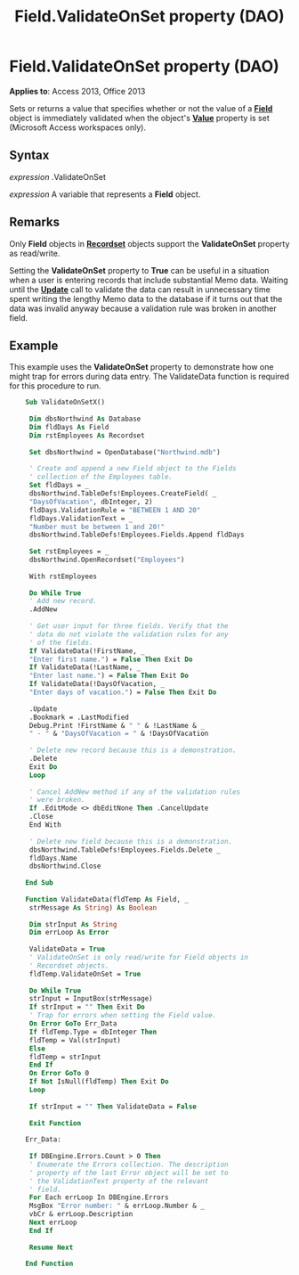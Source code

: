 ﻿---
title: Field.ValidateOnSet property (DAO)
TOCTitle: ValidateOnSet Property
ms:assetid: 00245a8a-a78f-b0a8-3eb3-11dd27873984
ms:mtpsurl: https://msdn.microsoft.com/library/Ff844720(v=office.15)
ms:contentKeyID: 48542898
ms.date: 09/18/2015
mtps_version: v=office.15
f1_keywords:
- dao360.chm1052929
f1_categories:
- Office.Version=v15
---

# Field.ValidateOnSet property (DAO)


**Applies to**: Access 2013, Office 2013

Sets or returns a value that specifies whether or not the value of a **[Field](field-object-dao.md)** object is immediately validated when the object's **[Value](field-value-property-dao.md)** property is set (Microsoft Access workspaces only).

## Syntax

*expression* .ValidateOnSet

*expression* A variable that represents a **Field** object.

## Remarks

Only **Field** objects in **[Recordset](recordset-object-dao.md)** objects support the **ValidateOnSet** property as read/write.

Setting the **ValidateOnSet** property to **True** can be useful in a situation when a user is entering records that include substantial Memo data. Waiting until the **[Update](recordset-update-method-dao.md)** call to validate the data can result in unnecessary time spent writing the lengthy Memo data to the database if it turns out that the data was invalid anyway because a validation rule was broken in another field.

## Example

This example uses the **ValidateOnSet** property to demonstrate how one might trap for errors during data entry. The ValidateData function is required for this procedure to run.

```vb
    Sub ValidateOnSetX() 
     
     Dim dbsNorthwind As Database 
     Dim fldDays As Field 
     Dim rstEmployees As Recordset 
     
     Set dbsNorthwind = OpenDatabase("Northwind.mdb") 
     
     ' Create and append a new Field object to the Fields 
     ' collection of the Employees table. 
     Set fldDays = _ 
     dbsNorthwind.TableDefs!Employees.CreateField( _ 
     "DaysOfVacation", dbInteger, 2) 
     fldDays.ValidationRule = "BETWEEN 1 AND 20" 
     fldDays.ValidationText = _ 
     "Number must be between 1 and 20!" 
     dbsNorthwind.TableDefs!Employees.Fields.Append fldDays 
     
     Set rstEmployees = _ 
     dbsNorthwind.OpenRecordset("Employees") 
     
     With rstEmployees 
     
     Do While True 
     ' Add new record. 
     .AddNew 
     
     ' Get user input for three fields. Verify that the 
     ' data do not violate the validation rules for any 
     ' of the fields. 
     If ValidateData(!FirstName, _ 
     "Enter first name.") = False Then Exit Do 
     If ValidateData(!LastName, _ 
     "Enter last name.") = False Then Exit Do 
     If ValidateData(!DaysOfVacation, _ 
     "Enter days of vacation.") = False Then Exit Do 
     
     .Update 
     .Bookmark = .LastModified 
     Debug.Print !FirstName & " " & !LastName & _ 
     " - " & "DaysOfVacation = " & !DaysOfVacation 
     
     ' Delete new record because this is a demonstration. 
     .Delete 
     Exit Do 
     Loop 
     
     ' Cancel AddNew method if any of the validation rules 
     ' were broken. 
     If .EditMode <> dbEditNone Then .CancelUpdate 
     .Close 
     End With 
     
     ' Delete new field because this is a demonstration. 
     dbsNorthwind.TableDefs!Employees.Fields.Delete _ 
     fldDays.Name 
     dbsNorthwind.Close 
     
    End Sub 
     
    Function ValidateData(fldTemp As Field, _ 
     strMessage As String) As Boolean 
     
     Dim strInput As String 
     Dim errLoop As Error 
     
     ValidateData = True 
     ' ValidateOnSet is only read/write for Field objects in 
     ' Recordset objects. 
     fldTemp.ValidateOnSet = True 
     
     Do While True 
     strInput = InputBox(strMessage) 
     If strInput = "" Then Exit Do 
     ' Trap for errors when setting the Field value. 
     On Error GoTo Err_Data 
     If fldTemp.Type = dbInteger Then 
     fldTemp = Val(strInput) 
     Else 
     fldTemp = strInput 
     End If 
     On Error GoTo 0 
     If Not IsNull(fldTemp) Then Exit Do 
     Loop 
     
     If strInput = "" Then ValidateData = False 
     
     Exit Function 
     
    Err_Data: 
     
     If DBEngine.Errors.Count > 0 Then 
     ' Enumerate the Errors collection. The description 
     ' property of the last Error object will be set to 
     ' the ValidationText property of the relevant 
     ' field. 
     For Each errLoop In DBEngine.Errors 
     MsgBox "Error number: " & errLoop.Number & _ 
     vbCr & errLoop.Description 
     Next errLoop 
     End If 
     
     Resume Next 
     
    End Function
```
